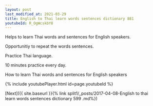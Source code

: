 ```yaml
---
layout: post
last_modified_at: 2021-03-29
title: English to Thai learn words sentences dictionary 881 
youtubeId: R_OgWcskbY8
---
```

 
 
Helps to learn Thai words and sentences for English speakers.

Opportunitiy to repeat the words sentences. 

Practice Thai language. 
 
10 minutes practice every day. 
 
How to learn Thai words and sentences for English speakers 
 
{% include youtubePlayer.html id=page.youtubeId %}
 
 
[Next]({{ site.baseurl }}{% link  split1/_posts/2017-04-08-English to thai learn words sentences dictionary 599 .md%})
 
